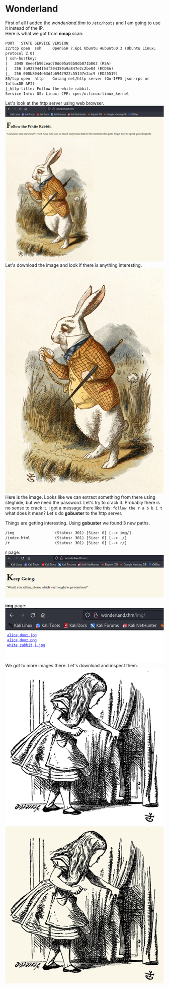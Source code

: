 # Wonderland

First of all I added the *wonderland.thm* to `/etc/hosts` and I am going to use it instead of the IP. <br>
Here is what we got from **nmap** scan:
```nmap
PORT   STATE SERVICE VERSION
22/tcp open  ssh     OpenSSH 7.6p1 Ubuntu 4ubuntu0.3 (Ubuntu Linux; protocol 2.0)
| ssh-hostkey: 
|   2048 8eeefb96cead70dd05a93b0db071b863 (RSA)
|   256 7a927944164f204350a9a847e2c2be84 (ECDSA)
|_  256 000b8044e63d4b6947922c55147e2ac9 (ED25519)
80/tcp open  http    Golang net/http server (Go-IPFS json-rpc or InfluxDB API)
|_http-title: Follow the white rabbit.
Service Info: OS: Linux; CPE: cpe:/o:linux:linux_kernel
```
Let's look at the http server using web browser.<br>
![The web page](img/1.png)<br>
Let's download the image and look if there is anything interesting.<br>
![The image](white_rabbit_1.jpg)<br>
Here is the image.
Looks like we can extract something from there using steghide, but we need the password. Let's try to crack it.
Probably there is no sense to crack it. I got a message there like this: 
`follow the r a b b i t` what does it mean?
Let's do **gobuster** to the http server.<br>

Things are getting interesting. Using **gobuster** we found 3 new paths.
```gobuster
/img                  (Status: 301) [Size: 0] [--> img/]
/index.html           (Status: 301) [Size: 0] [--> ./]
/r                    (Status: 301) [Size: 0] [--> r/]
```

**r** page:<br>
![/r](img/2.png)

**img** page:<br>
![/img](img/3.png)<br>
We got to more images there. Let's download and inspect them.
![alice_door.jpg](alice_door.jpg) ![alice_door.png](alice_door.png)